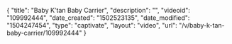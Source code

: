 {
    "title": "Baby K'tan Baby Carrier",
    "description": "",
    "videoid": "109992444",
    "date_created": "1502523135",
    "date_modified": "1504247454",
    "type": "captivate",
    "layout": "video",
    "url": "\/v\/baby-k-tan-baby-carrier\/109992444"
}